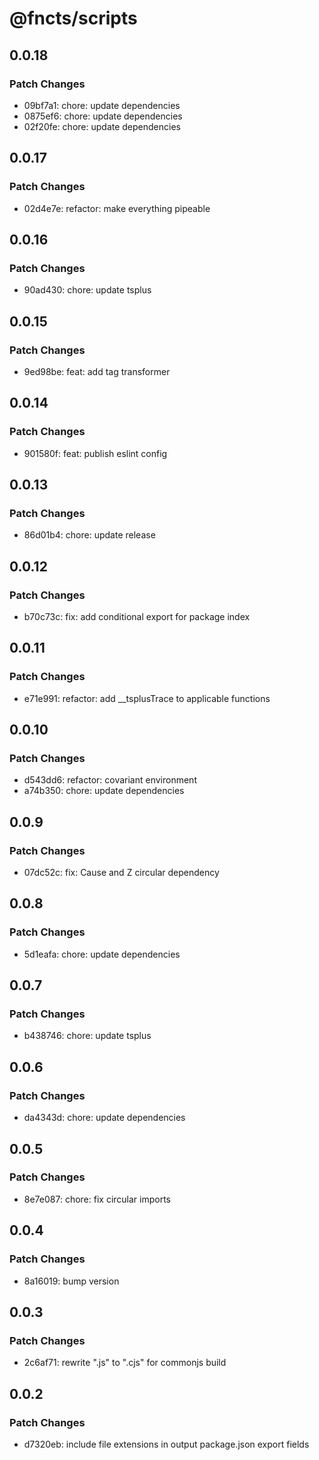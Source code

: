 # @fncts/scripts

## 0.0.18

### Patch Changes

- 09bf7a1: chore: update dependencies
- 0875ef6: chore: update dependencies
- 02f20fe: chore: update dependencies

## 0.0.17

### Patch Changes

- 02d4e7e: refactor: make everything pipeable

## 0.0.16

### Patch Changes

- 90ad430: chore: update tsplus

## 0.0.15

### Patch Changes

- 9ed98be: feat: add tag transformer

## 0.0.14

### Patch Changes

- 901580f: feat: publish eslint config

## 0.0.13

### Patch Changes

- 86d01b4: chore: update release

## 0.0.12

### Patch Changes

- b70c73c: fix: add conditional export for package index

## 0.0.11

### Patch Changes

- e71e991: refactor: add \_\_tsplusTrace to applicable functions

## 0.0.10

### Patch Changes

- d543dd6: refactor: covariant environment
- a74b350: chore: update dependencies

## 0.0.9

### Patch Changes

- 07dc52c: fix: Cause and Z circular dependency

## 0.0.8

### Patch Changes

- 5d1eafa: chore: update dependencies

## 0.0.7

### Patch Changes

- b438746: chore: update tsplus

## 0.0.6

### Patch Changes

- da4343d: chore: update dependencies

## 0.0.5

### Patch Changes

- 8e7e087: chore: fix circular imports

## 0.0.4

### Patch Changes

- 8a16019: bump version

## 0.0.3

### Patch Changes

- 2c6af71: rewrite ".js" to ".cjs" for commonjs build

## 0.0.2

### Patch Changes

- d7320eb: include file extensions in output package.json export fields
